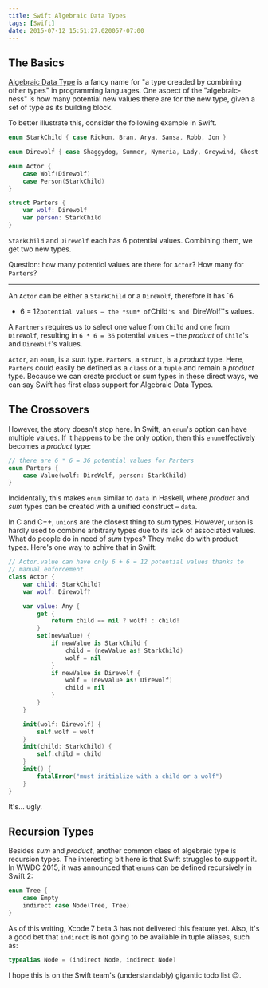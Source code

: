 ```yaml
---
title: Swift Algebraic Data Types
tags: [Swift]
date: 2015-07-12 15:51:27.020057-07:00
---
```


## The Basics

[Algebraic Data Type][] is a fancy name for "a type creaded by combining other
types" in programming languages. One aspect of the "algebraic-ness" is how
many potential new values there are for the new type, given a set of type as
its building block.

To better illustrate this, consider the following example in Swift.

```swift
enum StarkChild { case Rickon, Bran, Arya, Sansa, Robb, Jon }

enum Direwolf { case Shaggydog, Summer, Nymeria, Lady, Greywind, Ghost }

enum Actor {
    case Wolf(Direwolf)
    case Person(StarkChild)
}

struct Parters {
    var wolf: Direwolf
    var person: StarkChild
}
```

`StarkChild` and `Direwolf` each has 6 potential values. Combining them, we
get two new types.

Question: how many potentiol values are there for `Actor`? How many for
`Parters`?

<hr>

An `Actor` can be either a `StarkChild` or a `DireWolf`, therefore it has `6
+ 6 = 12` potential values – the *sum* of `Child`'s and `DireWolf`'s values.

A `Partners` requires us to select one value from `Child` and one from
`DireWolf`, resulting in `6 * 6 = 36` potential values – the *product* of
`Child`'s and `DireWolf`'s values.

`Actor`, an `enum`, is a *sum* type. `Parters`, a `struct`, is a *product*
type. Here, `Parters` could easily be defined as a `class` or a `tuple` and
remain a *product* type. Because we can create product or sum types in these
direct ways, we can say Swift has first class support for Algebraic Data
Types.


## The Crossovers

However, the story doesn't stop here. In Swift, an `enum`'s option can have
multiple values. If it happens to be the only option, then this
`enum`effectively becomes a *product* type:

```swift
// there are 6 * 6 = 36 potential values for Parters
enum Parters {
    case Value(wolf: DireWolf, person: StarkChild)
}
```

Incidentally, this makes `enum` similar to `data` in Haskell, where *product*
and *sum* types can be created with a unified construct – `data`.

In C and C++, `union`s are the closest thing to *sum* types. However, `union`
is hardly used to combine arbitrary types due to its lack of associated
values. What do people do in need of *sum* types? They make do with product
types. Here's one way to achive that in Swift:

```swift
// Actor.value can have only 6 + 6 = 12 potential values thanks to
// manual enforcement
class Actor {
    var child: StarkChild?
    var wolf: Direwolf?

    var value: Any {
        get {
            return child == nil ? wolf! : child!
        }
        set(newValue) {
            if newValue is StarkChild {
                child = (newValue as! StarkChild)
                wolf = nil
            }
            if newValue is Direwolf {
                wolf = (newValue as! Direwolf)
                child = nil
            }
        }
    }

    init(wolf: Direwolf) {
        self.wolf = wolf
    }
    init(child: StarkChild) {
        self.child = child
    }
    init() {
        fatalError("must initialize with a child or a wolf")
    }
}
```

It's… ugly.

## Recursion Types

Besides *sum* and *product*, another common class of algebraic type is
recursion types. The interesting bit here is that Swift struggles to support
it. In WWDC 2015, it was announced that `enum`s can be defined recursively in
Swift 2:

```swift
enum Tree {
    case Empty
    indirect case Node(Tree, Tree)
}
```

As of this writing, Xcode 7 beta 3 has not delivered this feature yet.
Also, it's a good bet that `indirect` is not going to be available in tuple
aliases, such as:

```swift
typealias Node = (indirect Node, indirect Node)
```

I hope this is on the Swift team's (understandably) gigantic todo list 😉.

[Algebraic Data Type]: https://en.wikipedia.org/wiki/Algebraic_data_type
